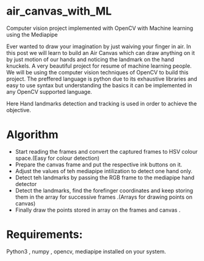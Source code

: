 # air_canvas_with_ML

Computer vision project implemented with OpenCV with Machine learning using the Mediapipe

Ever wanted to draw your imagination by just waiving your finger in air. In this post we will learn to build an Air Canvas which can draw anything on it by just motion of our hands and noticing the landmark on the hand knuckels. A very beautiful project for resume of machine learning people. We will be using the computer vision techniques of OpenCV to build this project. The preffered language is python due to its exhaustive libraries and easy to use syntax but understanding the basics it can be implemented in any OpenCV supported language.

Here Hand landmarks detection and tracking is used in order to achieve the objective.

# Algorithm

* Start reading the frames and convert the captured frames to HSV colour space.(Easy for colour detection)
* Prepare the canvas frame and put the respective ink buttons on it.
* Adjust the values of teh mediapipe intilization to detect one hand only.
* Detect teh landmarks by passing the RGB frame to the mediapipe hand detector
* Detect the landmarks, find the forefinger coordinates and keep storing them in the array for successive frames .(Arrays for drawing points on canvas)
* Finally draw the points stored in array on the frames and canvas .
  
# Requirements: 
Python3 , numpy , opencv, mediapipe installed on your system.
